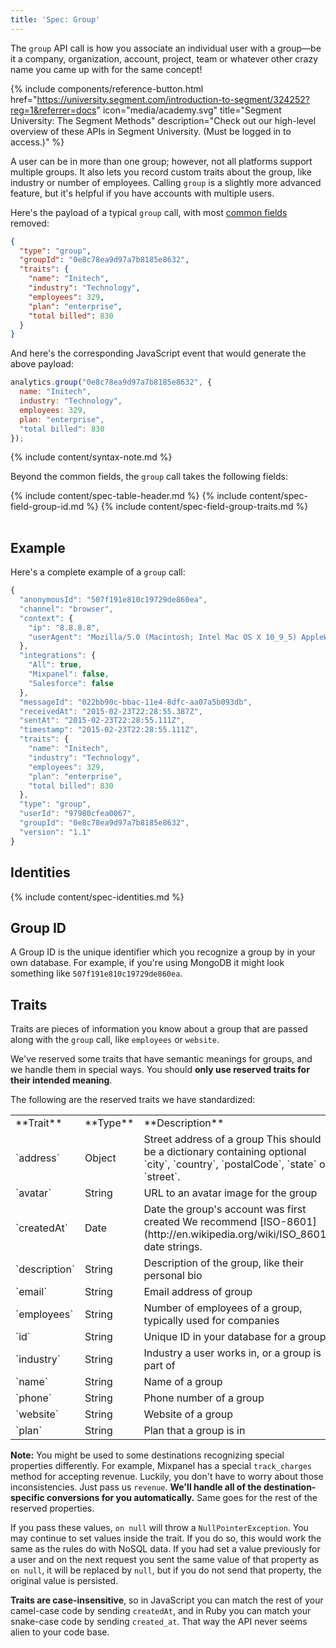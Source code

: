 ```yaml
---
title: 'Spec: Group'
---
```


The `group` API call is how you associate an individual user with a group—be it a company, organization, account, project, team or whatever other crazy name you came up with for the same concept!

{% include components/reference-button.html href="https://university.segment.com/introduction-to-segment/324252?reg=1&referrer=docs" icon="media/academy.svg" title="Segment University: The Segment Methods" description="Check out our high-level overview of these APIs in Segment University. (Must be logged in to access.)" %}

A user can be in more than one group; however, not all platforms support multiple groups. It also lets you record custom traits about the group, like industry or number of employees.  Calling `group` is a slightly more advanced feature, but it's helpful if you have accounts with multiple users.

Here's the payload of a typical `group` call, with most [common fields](/docs/connections/spec/common/) removed:

```json
{
  "type": "group",
  "groupId": "0e8c78ea9d97a7b8185e8632",
  "traits": {
    "name": "Initech",
    "industry": "Technology",
    "employees": 329,
    "plan": "enterprise",
    "total billed": 830
  }
}
```

And here's the corresponding JavaScript event that would generate the above payload:

```js
analytics.group("0e8c78ea9d97a7b8185e8632", {
  name: "Initech",
  industry: "Technology",
  employees: 329,
  plan: "enterprise",
  "total billed": 830
});
```
{% include content/syntax-note.md %}

Beyond the common fields, the `group` call takes the following fields:

<table>
  {% include content/spec-table-header.md %}
  {% include content/spec-field-group-id.md %}
  {% include content/spec-field-group-traits.md %}
</table>


## Example

Here's a complete example of a `group` call:

```js
{
  "anonymousId": "507f191e810c19729de860ea",
  "channel": "browser",
  "context": {
    "ip": "8.8.8.8",
    "userAgent": "Mozilla/5.0 (Macintosh; Intel Mac OS X 10_9_5) AppleWebKit/537.36 (KHTML, like Gecko) Chrome/40.0.2214.115 Safari/537.36"
  },
  "integrations": {
    "All": true,
    "Mixpanel": false,
    "Salesforce": false
  },
  "messageId": "022bb90c-bbac-11e4-8dfc-aa07a5b093db",
  "receivedAt": "2015-02-23T22:28:55.387Z",
  "sentAt": "2015-02-23T22:28:55.111Z",
  "timestamp": "2015-02-23T22:28:55.111Z",
  "traits": {
    "name": "Initech",
    "industry": "Technology",
    "employees": 329,
    "plan": "enterprise",
    "total billed": 830
  },
  "type": "group",
  "userId": "97980cfea0067",
  "groupId": "0e8c78ea9d97a7b8185e8632",
  "version": "1.1"
}
```

## Identities

{% include content/spec-identities.md %}

## Group ID

A Group ID is the unique identifier which you recognize a group by in your own database. For example, if you're using MongoDB it might look something like `507f191e810c19729de860ea`.


## Traits

Traits are pieces of information you know about a group that are passed along with the `group` call, like `employees` or `website`.

We've reserved some traits that have semantic meanings for groups, and we handle them in special ways. You should **only use reserved traits for their intended meaning**.

The following are the reserved traits we have standardized:

<table>
  <tr>
    <td>**Trait**</td>
    <td>**Type**</td>
    <td>**Description**</td>
  </tr>
  <tr>
    <td>`address`</td>
    <td>Object</td>
    <td>Street address of a group
      This should be a dictionary containing optional `city`, `country`, `postalCode`, `state` or `street`.</td>
  </tr>
  <tr>
    <td>`avatar`</td>
    <td>String</td>
    <td>URL to an avatar image for the group</td>
  </tr>
  <tr>
    <td>`createdAt`</td>
    <td>Date</td>
    <td>Date the group's account was first created
    We recommend [ISO-8601](http://en.wikipedia.org/wiki/ISO_8601) date strings.</td>
  </tr>
  <tr>
    <td>`description`</td>
    <td>String</td>
    <td>Description of the group, like their personal bio</td>
  </tr>
  <tr>
    <td>`email`</td>
    <td>String</td>
    <td>Email address of group</td>
  </tr>
  <tr>
    <td>`employees`</td>
    <td>String</td>
    <td>Number of employees of a group, typically used for companies</td>
  </tr>
  <tr>
    <td>`id`</td>
    <td>String</td>
    <td>Unique ID in your database for a group</td>
  </tr>
  <tr>
    <td>`industry`</td>
    <td>String</td>
    <td>Industry a user works in, or a group is part of</td>
  </tr>
  <tr>
    <td>`name`</td>
    <td>String</td>
    <td>Name of a group</td>
  </tr>
  <tr>
    <td>`phone`</td>
    <td>String</td>
    <td>Phone number of a group</td>
  </tr>
  <tr>
    <td>`website`</td>
    <td>String</td>
    <td>Website of a group</td>
  </tr>
  <tr>
    <td>`plan`</td>
    <td>String</td>
    <td>Plan that a group is in</td>
  </tr>
</table>

**Note:** You might be used to some destinations recognizing special properties differently. For example, Mixpanel has a special `track_charges` method for accepting revenue. Luckily, you don't have to worry about those inconsistencies. Just pass us `revenue`.  **We'll handle all of the destination-specific conversions for you automatically.** Same goes for the rest of the reserved properties.

If you pass these values, `on null` will throw a `NullPointerException`.
You may continue to set values inside the trait.  If you do so, this would work the same as the rules do with NoSQL data. If you had set a value previously for a user and on the next request you sent the same value of that property as `on null`, it will be replaced by `null`, but if you do not send that property, the original value is persisted.

**Traits are case-insensitive**, so in JavaScript you can match the rest of your camel-case code by sending `createdAt`, and in Ruby you can match your snake-case code by sending `created_at`. That way the API never seems alien to your code base.
